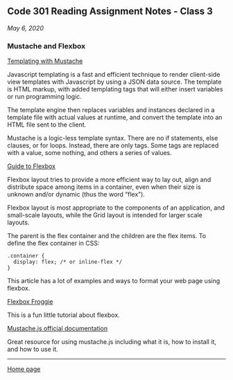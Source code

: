 ## Code 301 Reading Assignment Notes - Class 3

_May 6, 2020_

### Mustache and Flexbox

[Templating with Mustache](https://medium.com/@1sherlynn/javascript-templating-language-and-engine-mustache-js-with-node-and-express-f4c2530e73b2)

Javascript templating is a fast and efficient technique to render client-side view templates with Javascript by using a JSON data source. The template is HTML markup, with added templating tags that will either insert variables or run programming logic.

The template engine then replaces variables and instances declared in a template file with actual values at runtime, and convert the template into an HTML file sent to the client.

Mustache is a logic-less template syntax. There are no if statements, else clauses, or for loops. Instead, there are only tags. Some tags are replaced with a value, some nothing, and others a series of values.

[Guide to Flexbox](https://css-tricks.com/snippets/css/a-guide-to-flexbox/)

Flexbox layout tries to provide a more efficient way to lay out, align and distribute space among items in a container, even when their size is unknown and/or dynamic (thus the word “flex”).

Flexbox layout is most appropriate to the components of an application, and small-scale layouts, while the Grid layout is intended for larger scale layouts.

The parent is the flex container and the children are the flex items.
To define the flex container in CSS:

```
.container {
  display: flex; /* or inline-flex */
}
```

This article has a lot of examples and ways to format your web page using flexbox.

[Flexbox Froggie](https://flexboxfroggy.com/)

This is a fun little tutorial about flexbox.

[Mustache.js official documentation](https://github.com/janl/mustache.js)

Great resource for using mustache.js including what it is, how to install it, and how to use it.

---
[Home page](https://marlene-rinker.github.io/reading-notes/)